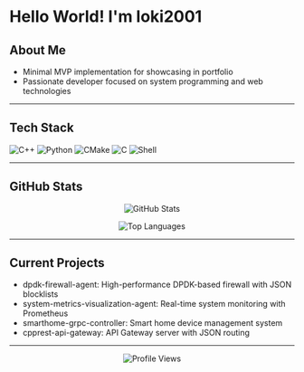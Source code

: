 # Hello World! I'm loki2001

## About Me
- Minimal MVP implementation for showcasing in portfolio
- Passionate developer focused on system programming and web technologies

---

## Tech Stack
![C++](https://img.shields.io/badge/C++-00599C?style=for-the-badge&logo=c%2B%2B&logoColor=white)
![Python](https://img.shields.io/badge/Python-3776AB?style=for-the-badge&logo=python&logoColor=white)
![CMake](https://img.shields.io/badge/CMake-F7DF1E?style=for-the-badge&logo=javascript&logoColor=black)
![C](https://img.shields.io/badge/C-61DAFB?style=for-the-badge&logo=react&logoColor=black)
![Shell](https://img.shields.io/badge/Shell-339933?style=for-the-badge&logo=nodedotjs&logoColor=white)

---

## GitHub Stats
<div align="center">

![GitHub Stats](https://github-readme-stats.vercel.app/api?username=loki2001-dev&show_icons=true&theme=tokyonight&hide_border=true&bg_color=0D1117)

![Top Languages](https://github-readme-stats.vercel.app/api/top-langs/?username=loki2001-dev&layout=compact&theme=tokyonight&hide_border=true&bg_color=0D1117)

</div>

---

## Current Projects
- dpdk-firewall-agent: High-performance DPDK-based firewall with JSON blocklists
- system-metrics-visualization-agent: Real-time system monitoring with Prometheus
- smarthome-grpc-controller: Smart home device management system
- cpprest-api-gateway: API Gateway server with JSON routing

---

<div align="center">

![Profile Views](https://komarev.com/ghpvc/?username=loki2001-dev&color=brightgreen&style=flat-square)

</div>
